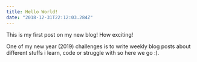 ```yaml
---
title: Hello World!
date: "2018-12-31T22:12:03.284Z"
---
```


This is my first post on my new blog! How exciting!

One of my new year (2019) challenges is to write weekly blog posts about different stuffs i learn, code or struggle with
so here we go :).